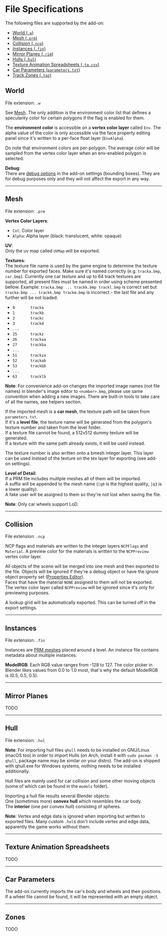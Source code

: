 # File Specifications

The following files are supported by the add-on:

- [World (`.w`)](#world)
- [Mesh (`.prm`)](#mesh)
- [Collision (`.ncp`)](#collision)
- [Instances (`.fin`)](#instances)
- [Mirror Planes (`.rim`)](#mirror-planes)
- [Hulls (`.hul`)](#hull)
- [Texture Animation Spreadsheets (`.ta.csv`)](#texture-animation-spreadsheets)
- [Car Parameters (`parameters.txt`)](#car-parameters)
- [Track Zones (`.taz`)](#zones)

## World

File extension: `.w`

See [Mesh](#mesh). The only addition is the environment color list that defines a specularity color for certain polygons if the flag is enabled for them.  

The **environment color** is accessible on a **vertex color layer** called `Env`.
The alpha value of the color is only accessible via the face property editing panel since it's written to a per-face float layer (`EnvAlpha`).

Do note that environment colors are per-polygon. The average color will be sampled from the vertex color layer when an env-enabled polygon is selected.

**Debug**:  
There are [debug options](./tools-panel/settings.html#import-world-w) in the add-on settings (bounding boxes). They are for debug purposes only and they will not affect the export in any way.

---

## Mesh

File extension: `.prm`

**Vertex Color Layers**:  
- `Col`: Color layer
- `Alpha`: Alpha layer (black: translucent, white: opaque)

**UV**:  
Only the uv map called `UVMap` will be exported.

**Textures**:  
The texture file name is used by the game engine to determine the texture number for exported faces. Make sure it's named correctly (e.g. `tracka.bmp`, `car.bmp`). Currently one car texture and up to 64 track textures are supported, all present files must be named in order using scheme presented bellow. Example: `tracka.bmp ... trackk.bmp trackl.bmp` is correct set but `tracka.bmp ... trackk.bmp trackm.bmp` is incorrect - the last file and any further will be not loaded.

- `0       tracka `
- `1       trackb `
- `2       trackc `
- `3       trackd `
- `...            `
- `25      trackz `
- `26      trackaa`
- `27      trackba`
- `...            `
- `51      trackza`
- `52      trackab`
- `53      trackbb`
- `...            `
- `63      tracklb`

**Note**: For convenience add-on changes the imported image names (not file names) in blender's image editor to `<number>.bmp`, please use same convention when adding a new images. There are built-in tools to take care of all the names, see helpers section.

If the imported mesh is a **car mesh**, the texture path will be taken from `parameters.txt`.  
If it's a **level file**, the texture name will be generated from the polygon's texture number and taken from the level folder.  
If a texture file cannot be found, a 512x512 dummy texture will be generated.  
If a texture with the same path already exists, it will be used instead.  

The texture number is also written onto a bmesh integer layer. This layer can be used instead of the texture on the tex layer for exporting (see add-on settings).


**Level of Detail**:  
If a PRM file includes mulitple meshes all of them will be imported.  
A suffix will be appended to the mesh name (`|q0` is the highest quality, `|q3` is a lower quality).  
A fake user will be assigned to them so they're not lost when saving the file.

**Note**: Only car wheels support LoD.

---

## Collision

File extension: `.ncp`

NCP flags and materials are written to the integer layers `NCPFlags` and `Material`. A preview color for the materials is written to the `NCPPreview` vertex color layer.

All objects of the scene will be merged into one mesh and then exported to the file. Objects will be ignored if they're a debug object or have the *ignore* object property set ([Properties Editor](./properties/object/ncp.html)).  
Faces that have the material `NONE` assigned to them will not be exported.  
The vertex color layer called `NCPPreview` will be ignored since it's only for previewing purposes.

A lookup grid will be automatically exported. This can be turned off in the export settings.

---

## Instances

File extension: `.fin`

Instances are [PRM meshes](#mesh) placed around a level. An instance file contains metadata about multiple instances.

**ModelRGB**: Each RGB value ranges from -128 to 127. The color picker in Blender likes values from 0.0 to 1.0 most, that's why the default ModelRGB is (0.5, 0.5, 0.5).

---

## Mirror Planes

TODO

---

## Hull

File extension: `.hul`

**Note**: For importing hull files `qhull` needs to be installed on GNU/Linux (macOS too) in order to import Hulls (on Arch, install it with `sudo pacman -S qhull`, package name may be similar on your distro). The add-on is shipped with qhull.exe for Windows systems, nothing needs to be installed additionally.

Hull files are mainly used for car collision and some other moving objects (some of which can be found in the `models` folder).

Importing a hull file results several Blender objects:  
One (sometimes more) **convex hull** which resembles the car body.  
The **interior** (one per convex hull) consisting of spheres.

**Note**: Vertex and edge data is ignored when importing but written to exported files. Many custom `.hul`s don't include vertex and edge data, apparently the game works without them.

---

## Texture Animation Spreadsheets

TODO

---

## Car Parameters

The add-on currently imports the car's body and wheels and their positions.  
If a wheel file cannot be found, it will be represented with an empty object.

---

## Zones

TODO

